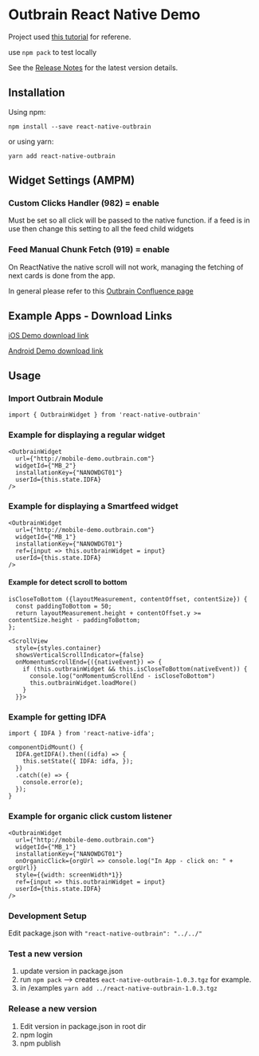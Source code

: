 # Outbrain React Native Demo

Project used [this tutorial](https://www.freecodecamp.org/news/how-to-publish-a-react-native-component-to-npm-its-easier-than-you-think-51f6ae1ef850/) for referene.

use `npm pack` to test locally

See the [Release Notes](release-notes.md) for the latest version details.

## Installation

Using npm:

```shell
npm install --save react-native-outbrain
```

or using yarn:

```shell
yarn add react-native-outbrain
```

## Widget Settings (AMPM)

### Custom Clicks Handler (982) = enable
Must be set so all click will be passed to the native function. if a feed is in use then change this setting to all the feed child widgets

### Feed Manual Chunk Fetch (919) = enable
On ReactNative the native scroll will not work, managing the fetching of next cards is done from the app.

In general please refer to this [Outbrain Confluence page](https://confluence.outbrain.com/display/CATS/React+Native+Bridge+project)


## Example Apps - Download Links

[iOS Demo download link](https://install.appcenter.ms/users/oregev/apps/react-native-ios-demo/distribution_groups/public)

[Android Demo download link](https://install.appcenter.ms/users/oregev/apps/react-native-android-demo/distribution_groups/public)


## Usage

### Import Outbrain Module

```
import { OutbrainWidget } from 'react-native-outbrain'
```

### Example for displaying a regular widget

```
<OutbrainWidget
  url={"http://mobile-demo.outbrain.com"}
  widgetId={"MB_2"}
  installationKey={"NANOWDGT01"}
  userId={this.state.IDFA}
/>
```

### Example for displaying a Smartfeed widget

```
<OutbrainWidget
  url={"http://mobile-demo.outbrain.com"}
  widgetId={"MB_1"}
  installationKey={"NANOWDGT01"}
  ref={input => this.outbrainWidget = input}
  userId={this.state.IDFA}
/>
```

#### Example for detect scroll to bottom

```
isCloseToBottom ({layoutMeasurement, contentOffset, contentSize}) {
  const paddingToBottom = 50;
  return layoutMeasurement.height + contentOffset.y >= contentSize.height - paddingToBottom;
};

<ScrollView
  style={styles.container}
  showsVerticalScrollIndicator={false}
  onMomentumScrollEnd={({nativeEvent}) => {
    if (this.outbrainWidget && this.isCloseToBottom(nativeEvent)) {
      console.log("onMomentumScrollEnd - isCloseToBottom")
      this.outbrainWidget.loadMore()
    }
  }}>
```

### Example for getting IDFA

```
import { IDFA } from 'react-native-idfa';

componentDidMount() {
  IDFA.getIDFA().then((idfa) => {
    this.setState({ IDFA: idfa, });
  })
  .catch((e) => {
    console.error(e);
  });
}
```

### Example for organic click custom listener

```
<OutbrainWidget
  url={"http://mobile-demo.outbrain.com"}
  widgetId={"MB_1"}
  installationKey={"NANOWDGT01"}
  onOrganicClick={orgUrl => console.log("In App - click on: " + orgUrl)}
  style={{width: screenWidth*1}}
  ref={input => this.outbrainWidget = input}
  userId={this.state.IDFA}
/>
```


### Development Setup

Edit package.json with `"react-native-outbrain": "../../"`

### Test a new version

1. update version in package.json
2. run `npm pack` --> creates `eact-native-outbrain-1.0.3.tgz` for example.
3. in /examples `yarn add ../react-native-outbrain-1.0.3.tgz`

### Release a new version

1. Edit version in package.json in root dir
2. npm login
3. npm publish
